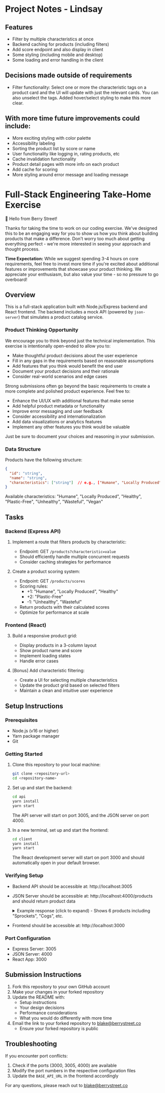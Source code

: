 # Project Notes - Lindsay

## Features 
- Filter by multiple characteristics at once
- Backend caching for products (including filters)
- Add score endpoint and also display in client
- Some styling (including mobile and desktop)
- Some loading and error handling in the client

## Decisions made outside of requirements
- Filter functionality: Select one or more the characteristic tags on a product card and the UI will update with just the relevant cards. You can also unselect the tags. Added hover/select styling to make this more clear.


## With more time future improvements could include:
- More exciting styling with color palette
- Accessibility labeling
- Sorting the product list by score or name
- User functionality like logging in, rating products, etc
- Cache invalidation functionality
- Product detail pages with more info on each product
- Add cache for scoring
- More styling around error message and loading message

# Full-Stack Engineering Take-Home Exercise

👋 Hello from Berry Street! 

Thanks for taking the time to work on our coding exercise. We've designed this to be an engaging way for you to show us how you think about building products that make a difference. Don't worry too much about getting everything perfect - we're more interested in seeing your approach and thought process.

**Time Expectation:** While we suggest spending 3-4 hours on core requirements, feel free to invest more time if you're excited about additional features or improvements that showcase your product thinking. We appreciate your enthusiasm, but also value your time - so no pressure to go overboard!

## Overview

This is a full-stack application built with Node.js/Express backend and React frontend. The backend includes a mock API (powered by `json-server`) that simulates a product catalog service.

### Product Thinking Opportunity

We encourage you to think beyond just the technical implementation. This exercise is intentionally open-ended to allow you to:

- Make thoughtful product decisions about the user experience
- Fill in any gaps in the requirements based on reasonable assumptions
- Add features that you think would benefit the end user
- Document your product decisions and their rationale
- Consider real-world scenarios and edge cases

Strong submissions often go beyond the basic requirements to create a more complete and polished product experience. Feel free to:

- Enhance the UI/UX with additional features that make sense
- Add helpful product metadata or functionality
- Improve error messaging and user feedback
- Consider accessibility and internationalization
- Add data visualizations or analytics features
- Implement any other features you think would be valuable

Just be sure to document your choices and reasoning in your submission.

### Data Structure

Products have the following structure:
```json
{
  "id": "string",
  "name": "string",
  "characteristics": ["string"]  // e.g., ["Humane", "Locally Produced", "Healthy"]
}
```

Available characteristics: "Humane", "Locally Produced", "Healthy", "Plastic-Free", "Unhealthy", "Wasteful", "Vegan"

## Tasks

### Backend (Express API)

1. Implement a route that filters products by characteristic:
   - Endpoint: GET `/products?characteristic=value`
   - Should efficiently handle multiple concurrent requests
   - Consider caching strategies for performance

2. Create a product scoring system:
   - Endpoint: GET `/products/scores`
   - Scoring rules:
     - +1: "Humane", "Locally Produced", "Healthy"
     - +2: "Plastic-Free"
     - -1: "Unhealthy", "Wasteful"
   - Return products with their calculated scores
   - Optimize for performance at scale

### Frontend (React)

3. Build a responsive product grid:
   - Display products in a 3-column layout
   - Show product name and score
   - Implement loading states
   - Handle error cases

4. [Bonus] Add characteristic filtering:
   - Create a UI for selecting multiple characteristics
   - Update the product grid based on selected filters
   - Maintain a clean and intuitive user experience

## Setup Instructions

### Prerequisites
- Node.js (v16 or higher)
- Yarn package manager
- Git

### Getting Started

1. Clone this repository to your local machine:
   ```bash
   git clone <repository-url>
   cd <repository-name>
   ```

2. Set up and start the backend:
   ```bash
   cd api
   yarn install
   yarn start
   ```
   The API server will start on port 3005, and the JSON server on port 4000.

3. In a new terminal, set up and start the frontend:
   ```bash
   cd client
   yarn install
   yarn start
   ```
   The React development server will start on port 3000 and should automatically open in your default browser.

### Verifying Setup
- Backend API should be accessible at: http://localhost:3005
- JSON Server should be accessible at: http://localhost:4000/products and should return product data
  <details>
    <summary>Example response (click to expand) - Shows 6 products including "Sprockets", "Cogs", etc.</summary>

  ```json
  [
    {
      "name": "Sprockets",
      "characteristics": [
        "Plastic-Free",
        "Locally Produced"
      ],
      "id": "dcea"
    },
    {
      "name": "Cogs",
      "characteristics": [
        "Plastic-Free",
        "Wasteful"
      ],
      "id": "0f8f"
    },
    {
      "name": "Face Cream",
      "characteristics": [
        "Humane",
        "Vegan",
        "Locally Produced"
      ],
      "id": "9880"
    },
    {
      "name": "Muskers",
      "characteristics": [
        "Wasteful",
        "Unhealthy"
      ],
      "id": "5015"
    },
    {
      "name": "Hand Sanitizer",
      "characteristics": [
        "Vegan",
        "Humane"
      ],
      "id": "04dd"
    },
    {
      "name": "Lettuce",
      "characteristics": [
        "Vegan",
        "Humane",
        "Healthy"
      ],
      "id": "0219"
    }
  ]
  ```
  </details>
- Frontend should be accessible at: http://localhost:3000

### Port Configuration
- Express Server: 3005
- JSON Server: 4000
- React App: 3000

## Submission Instructions

1. Fork this repository to your own GitHub account
2. Make your changes in your forked repository
3. Update the README with:
   - Setup instructions
   - Your design decisions
   - Performance considerations
   - What you would do differently with more time
4. Email the link to your forked repository to blake@berrystreet.co
   - Ensure your forked repository is public

## Troubleshooting

If you encounter port conflicts:
1. Check if the ports (3000, 3005, 4000) are available
2. Modify the port numbers in the respective configuration files
3. Update the `BASE_API_URL` in the frontend accordingly

For any questions, please reach out to blake@berrystreet.co
